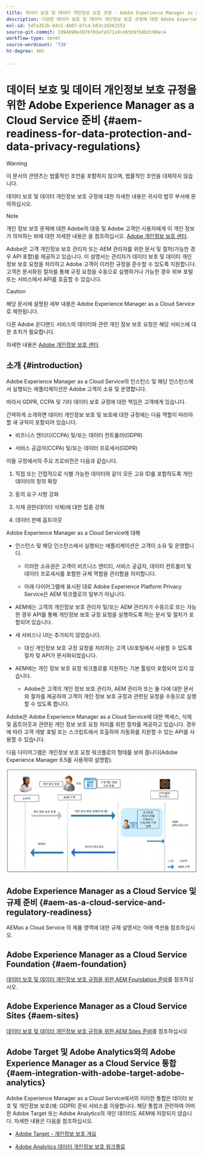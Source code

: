 ```yaml
---
title: 데이터 보호 및 데이터 개인정보 보호 규정 - Adobe Experience Manager as a Cloud Service 준비
description: 다양한 데이터 보호 및 데이터 개인정보 보호 규정에 대한 Adobe Experience Manager as a Cloud Service 지원에 대해 알아봅니다. AEM 이러한 규정에는 EU 일반 데이터 보호 규정(GDPR), 캘리포니아 소비자 개인정보 보호법 및 새 as a Cloud Service 프로젝트 구현 시 준수 방법이 포함됩니다.
exl-id: 5dfa353b-84c5-4b07-bfcd-b03c2d361553
source-git-commit: 1994b90e3876f03efa571a9ce65b9fb8b3c90ec4
workflow-type: tm+mt
source-wordcount: '728'
ht-degree: 46%

---
```


# 데이터 보호 및 데이터 개인정보 보호 규정을 위한 Adobe Experience Manager as a Cloud Service 준비 {#aem-readiness-for-data-protection-and-data-privacy-regulations}

>[!WARNING]
>
>이 문서의 콘텐츠는 법률적인 조언을 포함하지 않으며, 법률적인 조언을 대체하지 않습니다.
>
>데이터 보호 및 데이터 개인정보 보호 규정에 대한 자세한 내용은 귀사의 법무 부서에 문의하십시오.

>[!NOTE]
>
>개인 정보 보호 문제에 대한 Adobe의 대응 및 Adobe 고객인 사용자에게 이 개인 정보가 의미하는 바에 대한 자세한 내용은 을 참조하십시오. [Adobe 개인정보 보호 센터](https://www.adobe.com/privacy.html).

Adobe은 고객 개인정보 보호 관리자 또는 AEM 관리자를 위한 문서 및 절차(가능한 경우 API 포함)를 제공하고 있습니다. 이 설명서는 관리자가 데이터 보호 및 데이터 개인 정보 보호 요청을 처리하고 Adobe 고객이 이러한 규정을 준수할 수 있도록 지원합니다. 고객은 문서화된 절차를 통해 규정 요청을 수동으로 실행하거나 가능한 경우 외부 포털 또는 서비스에서 API를 호출할 수 있습니다.

>[!CAUTION]
>
>해당 문서에 설명된 세부 내용은 Adobe Experience Manager as a Cloud Service로 제한됩니다.
>
>다른 Adobe 온디맨드 서비스의 데이터와 관련 개인 정보 보호 요청은 해당 서비스에 대한 조치가 필요합니다.
>
>자세한 내용은 [Adobe 개인정보 보호 센터](https://www.adobe.com/privacy.html).

## 소개 {#introduction}

Adobe Experience Manager as a Cloud Service의 인스턴스 및 해당 인스턴스에서 실행되는 애플리케이션은 Adobe 고객이 소유 및 운영합니다.

따라서 GDPR, CCPA 및 기타 데이터 보호 규정에 대한 책임은 고객에게 있습니다.

간략하게 소개하면 데이터 개인정보 보호 및 보호에 대한 규정에는 다음 역할이 따라야 할 새 규칙이 포함되어 있습니다.

* 비즈니스 엔티티(CCPA) 및/또는 데이터 컨트롤러(GDPR)

* 서비스 공급자(CCPA) 및/또는 데이터 프로세서(GDPR)

이들 규정에서의 주요 프로비전은 다음과 같습니다.

1. 직접 또는 간접적으로 식별 가능한 데이터와 같이 모든 고유 ID를 포함하도록 개인 데이터의 정의 확장

2. 동의 요구 사항 강화

3. 삭제 권한(데이터 삭제)에 대한 집중 강화

4. 데이터 판매 옵트아웃

Adobe Experience Manager as a Cloud Service에 대해

* 인스턴스 및 해당 인스턴스에서 실행되는 애플리케이션은 고객이 소유 및 운영합니다.

   * 이러한 소유권은 고객이 비즈니스 엔티티, 서비스 공급자, 데이터 컨트롤러 및 데이터 프로세서를 포함한 규제 역할을 관리함을 의미합니다.

   * 아래 다이어그램에 표시된 대로 Adobe Experience Platform Privacy Service은 AEM 워크플로의 일부가 아닙니다.

* AEM에는 고객의 개인정보 보호 관리자 및/또는 AEM 관리자가 수동으로 또는 가능한 경우 API를 통해 개인정보 보호 규정 요청을 실행하도록 하는 문서 및 절차가 포함되어 있습니다.

* 새 서비스나 UI는 추가되지 않았습니다.

   * 대신 개인정보 보호 규정 요청을 처리하는 고객 UI/포털에서 사용할 수 있도록 절차 및 API가 문서화되었습니다.

* AEM에는 개인 정보 보호 요청 워크플로를 지원하는 기본 툴링이 포함되어 있지 않습니다.

   * Adobe은 고객의 개인 정보 보호 관리자, AEM 관리자 또는 둘 다에 대한 문서와 절차를 제공하여 고객이 개인 정보 보호 규정과 관련된 요청을 수동으로 실행할 수 있도록 합니다.

Adobe은 Adobe Experience Manager as a Cloud Service에 대한 액세스, 삭제 및 옵트아웃과 관련된 개인 정보 보호 요청 처리를 위한 절차를 제공하고 있습니다. 경우에 따라 고객 개발 포털 또는 스크립트에서 호출하여 자동화를 지원할 수 있는 API를 사용할 수 있습니다.

다음 다이어그램은 개인정보 보호 요청 워크플로의 형태를 보여 줍니다(Adobe Experience Manager 6.5를 사용하여 설명함).

![데이터 보호 및 개인정보 보호](assets/data-protection-and-privacy-01.png)

## Adobe Experience Manager as a Cloud Service 및 규제 준비 {#aem-as-a-cloud-service-and-regulatory-readiness}

AEMas a Cloud Service 의 제품 영역에 대한 규제 설명서는 아래 섹션을 참조하십시오.

## Adobe Experience Manager as a Cloud Service Foundation {#aem-foundation}

[데이터 보호 및 데이터 개인정보 보호 규정을 위한 AEM Foundation 준비](/help/compliance/data-privacy-and-protection-readiness/foundation-readiness.md)를 참조하십시오.

## Adobe Experience Manager as a Cloud Service Sites {#aem-sites}

[데이터 보호 및 데이터 개인정보 보호 규정을 위한 AEM Sites 준비](/help/compliance/data-privacy-and-protection-readiness/sites-readiness.md)를 참조하십시오

## Adobe Target 및 Adobe Analytics와의 Adobe Experience Manager as a Cloud Service 통합 {#aem-integration-with-adobe-target-adobe-analytics}

Adobe Experience Manager as a Cloud Service에서의 이러한 통합은 데이터 보호 및 개인정보 보호(예: GDPR) 준비 서비스를 이용합니다. 해당 통합과 관련하여 어떠한 Adobe Target 또는 Adobe Analytics의 개인 데이터도 AEM에 저장되지 않습니다.
자세한 내용은 다음을 참조하십시오.

* [Adobe Target - 개인정보 보호 개요](https://experienceleague.adobe.com/docs/target-dev/developer/implementation/privacy/cmp-privacy-and-general-data-protection-regulation.html)

* [Adobe Analytics 데이터 개인정보 보호 워크플로](https://experienceleague.adobe.com/docs/analytics/admin/admin-tools/data-governance/an-gdpr-workflow.html)
